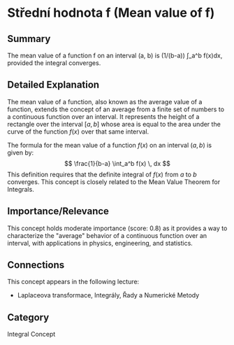 # Střední hodnota f (Mean value of f)

## Summary
The mean value of a function f on an interval (a, b) is (1/(b-a)) ∫_a^b f(x)dx, provided the integral converges.

## Detailed Explanation
The mean value of a function, also known as the average value of a function, extends the concept of an average from a finite set of numbers to a continuous function over an interval. It represents the height of a rectangle over the interval $[a, b]$ whose area is equal to the area under the curve of the function $f(x)$ over that same interval.

The formula for the mean value of a function $f(x)$ on an interval $(a, b)$ is given by:
$$ \frac{1}{b-a} \int_a^b f(x) \, dx $$
This definition requires that the definite integral of $f(x)$ from $a$ to $b$ converges. This concept is closely related to the Mean Value Theorem for Integrals.

## Importance/Relevance
This concept holds moderate importance (score: 0.8) as it provides a way to characterize the "average" behavior of a continuous function over an interval, with applications in physics, engineering, and statistics.

## Connections
This concept appears in the following lecture:
*   Laplaceova transformace, Integrály, Řady a Numerické Metody

## Category
Integral Concept